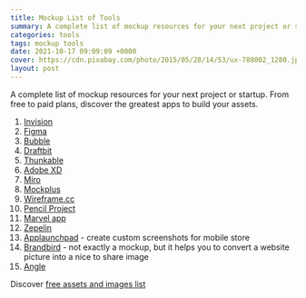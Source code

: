 ```yaml
---
title: Mockup List of Tools
summary: A complete list of mockup resources for your next project or startup. From free to paid plans, discover the greatest apps to build your assets.
categories: tools
tags: mockup tools
date: 2021-10-17 09:09:09 +0000
cover: https://cdn.pixabay.com/photo/2015/05/28/14/53/ux-788002_1280.jpg
layout: post
---
```


A complete list of mockup resources for your next project or startup. From free to paid plans, discover the greatest apps to build your assets.

1. [Invision](https://www.invisionapp.com/plans)
2. [Figma](https://www.figma.com/pricing)
3. [Bubble](https://bubble.io/pricing)
4. [Draftbit](https://draftbit.com)
5. [Thunkable](https://thunkable.com)
6. [Adobe XD](https://www.adobe.com/products/xd.html)
7. [Miro](https://miro.com/features/)
8. [Mockplus](https://www.mockplus.com/free-wireframing-tool/)
9. [Wireframe.cc](https://wireframe.cc)
10. [Pencil Project](https://www.figma.com)
11. [Marvel app](https://marvelapp.com)
13. [Zepelin](https://zeplin.io/)
14. [Applaunchpad](https://theapplaunchpad.com/) - create custom screenshots for mobile store
15. [Brandbird](https://www.brandbird.app/) - not exactly a mockup, but it helps you to convert a website picture into a nice to share image
16. [Angle](https://angle.sh/)

Discover [free assets and images list](https://whyboobo.com/resources/free-assets-and-images)
